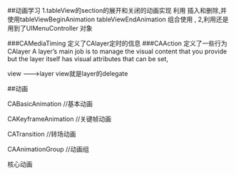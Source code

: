 ##动画学习
1.tableView的section的展开和关闭的动画实现 利用 插入和删除,并使用tableViewBeginAnimation  tableViewEndAnimation 组合使用 ,
2,利用还是用到了UIMenuController 对象


###CAMediaTiming   定义了CAlayer定时的信息
###CAAction  定义了一些行为
CAlayer  A layer’s main job is to manage the visual content that you provide but the layer itself has visual attributes that can be set,

view --->layer view就是layer的delegate  


##动画


CABasicAnimation  //基本动画

CAKeyframeAnimation  //关键帧动画

CATransition  //转场动画

CAAnimationGroup //动画组


核心动画
